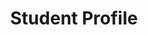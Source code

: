 ---
title: Student Profile
type: student-profile
student_profile_topper:
  topper_type: student-profile
  heading:
    - text: Heading
  subheading: Subheading
detail_blocks:
  - _bookshop_name: design-system/column/rich-text
    text: Text.
column_blocks:
_unlisted: true
---